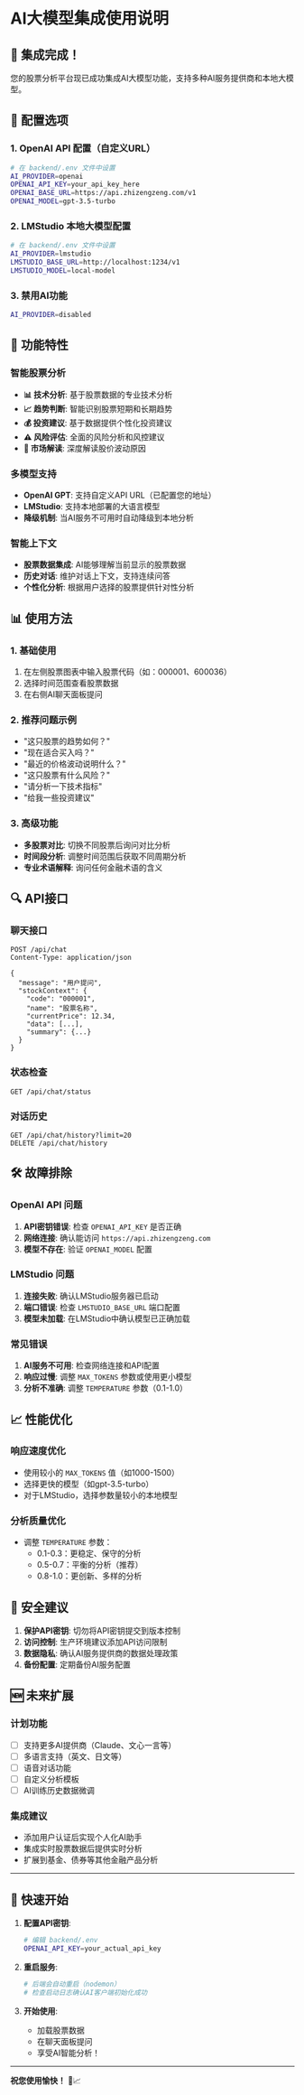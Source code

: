 # AI大模型集成使用说明

## 🎉 集成完成！

您的股票分析平台现已成功集成AI大模型功能，支持多种AI服务提供商和本地大模型。

## 🔧 配置选项

### 1. OpenAI API 配置（自定义URL）
```bash
# 在 backend/.env 文件中设置
AI_PROVIDER=openai
OPENAI_API_KEY=your_api_key_here
OPENAI_BASE_URL=https://api.zhizengzeng.com/v1
OPENAI_MODEL=gpt-3.5-turbo
```

### 2. LMStudio 本地大模型配置
```bash
# 在 backend/.env 文件中设置
AI_PROVIDER=lmstudio
LMSTUDIO_BASE_URL=http://localhost:1234/v1
LMSTUDIO_MODEL=local-model
```

### 3. 禁用AI功能
```bash
AI_PROVIDER=disabled
```

## 🚀 功能特性

### 智能股票分析
- **📊 技术分析**: 基于股票数据的专业技术分析
- **📈 趋势判断**: 智能识别股票短期和长期趋势  
- **💰 投资建议**: 基于数据提供个性化投资建议
- **⚠️ 风险评估**: 全面的风险分析和风控建议
- **📰 市场解读**: 深度解读股价波动原因

### 多模型支持
- **OpenAI GPT**: 支持自定义API URL（已配置您的地址）
- **LMStudio**: 支持本地部署的大语言模型
- **降级机制**: 当AI服务不可用时自动降级到本地分析

### 智能上下文
- **股票数据集成**: AI能够理解当前显示的股票数据
- **历史对话**: 维护对话上下文，支持连续问答
- **个性化分析**: 根据用户选择的股票提供针对性分析

## 📊 使用方法

### 1. 基础使用
1. 在左侧股票图表中输入股票代码（如：000001、600036）
2. 选择时间范围查看股票数据
3. 在右侧AI聊天面板提问

### 2. 推荐问题示例
- "这只股票的趋势如何？"
- "现在适合买入吗？"
- "最近的价格波动说明什么？"  
- "这只股票有什么风险？"
- "请分析一下技术指标"
- "给我一些投资建议"

### 3. 高级功能
- **多股票对比**: 切换不同股票后询问对比分析
- **时间段分析**: 调整时间范围后获取不同周期分析
- **专业术语解释**: 询问任何金融术语的含义

## 🔍 API接口

### 聊天接口
```http
POST /api/chat
Content-Type: application/json

{
  "message": "用户提问",
  "stockContext": {
    "code": "000001",
    "name": "股票名称",
    "currentPrice": 12.34,
    "data": [...],
    "summary": {...}
  }
}
```

### 状态检查
```http
GET /api/chat/status
```

### 对话历史
```http
GET /api/chat/history?limit=20
DELETE /api/chat/history
```

## 🛠️ 故障排除

### OpenAI API 问题
1. **API密钥错误**: 检查 `OPENAI_API_KEY` 是否正确
2. **网络连接**: 确认能访问 `https://api.zhizengzeng.com`
3. **模型不存在**: 验证 `OPENAI_MODEL` 配置

### LMStudio 问题
1. **连接失败**: 确认LMStudio服务器已启动
2. **端口错误**: 检查 `LMSTUDIO_BASE_URL` 端口配置
3. **模型未加载**: 在LMStudio中确认模型已正确加载

### 常见错误
1. **AI服务不可用**: 检查网络连接和API配置
2. **响应过慢**: 调整 `MAX_TOKENS` 参数或使用更小模型
3. **分析不准确**: 调整 `TEMPERATURE` 参数（0.1-1.0）

## 📈 性能优化

### 响应速度优化
- 使用较小的 `MAX_TOKENS` 值（如1000-1500）
- 选择更快的模型（如gpt-3.5-turbo）
- 对于LMStudio，选择参数量较小的本地模型

### 分析质量优化
- 调整 `TEMPERATURE` 参数：
  - 0.1-0.3：更稳定、保守的分析
  - 0.5-0.7：平衡的分析（推荐）
  - 0.8-1.0：更创新、多样的分析

## 🔐 安全建议

1. **保护API密钥**: 切勿将API密钥提交到版本控制
2. **访问控制**: 生产环境建议添加API访问限制
3. **数据隐私**: 确认AI服务提供商的数据处理政策
4. **备份配置**: 定期备份AI服务配置

## 🆕 未来扩展

### 计划功能
- [ ] 支持更多AI提供商（Claude、文心一言等）
- [ ] 多语言支持（英文、日文等）
- [ ] 语音对话功能
- [ ] 自定义分析模板
- [ ] AI训练历史数据微调

### 集成建议
- 添加用户认证后实现个人化AI助手
- 集成实时股票数据后提供实时分析
- 扩展到基金、债券等其他金融产品分析

---

## 🎯 快速开始

1. **配置API密钥**:
   ```bash
   # 编辑 backend/.env
   OPENAI_API_KEY=your_actual_api_key
   ```

2. **重启服务**:
   ```bash
   # 后端会自动重启（nodemon）
   # 检查启动日志确认AI客户端初始化成功
   ```

3. **开始使用**:
   - 加载股票数据
   - 在聊天面板提问
   - 享受AI智能分析！

---

**祝您使用愉快！** 🚀📈